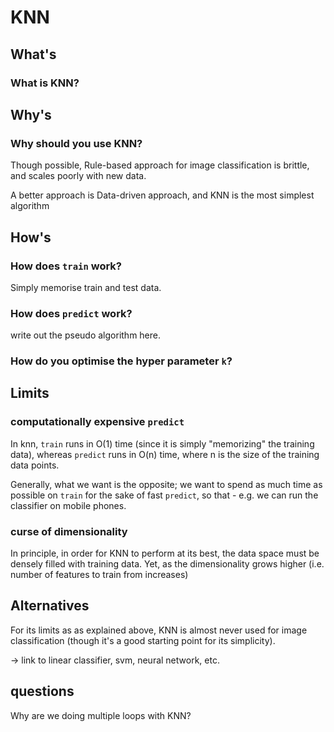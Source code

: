 
# KNN
## What's

### What is KNN?


## Why's
### Why should you use KNN?
Though possible, Rule-based approach for image classification is brittle, and scales poorly with new data.

A better approach is Data-driven approach, and KNN is the most simplest algorithm

## How's
### How does `train` work?
Simply memorise train and test data.

### How does `predict` work?
write out the pseudo algorithm here.

### How do you optimise the hyper parameter `k`?

 
## Limits
### computationally expensive `predict`
In knn, `train` runs in O(1) time (since it is simply "memorizing" the training data), whereas `predict`
 runs in O(n) time, where n is the size of the training data points. 

Generally, what we want is the opposite; we want to spend as much time as possible on `train`
 for the sake of fast `predict`, so that - e.g. we can run the classifier on mobile phones.
 
### curse of dimensionality
In principle, in order for KNN to perform at its best, the data space must be densely filled with training data.
Yet, as the dimensionality grows higher (i.e. number of features to train from increases)

## Alternatives
For its limits as as explained above, KNN is almost never used for image classification 
(though it's a good starting point for its simplicity).

 -> link to linear classifier, svm, neural network, etc.

## questions

Why are we doing multiple loops with KNN?